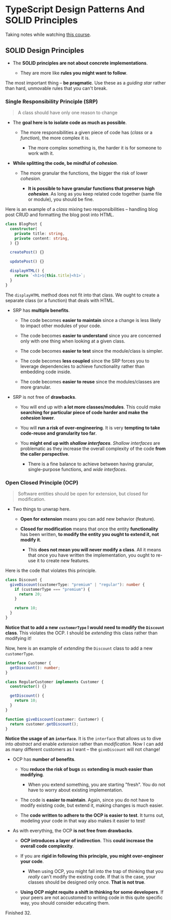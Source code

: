 # TypeScript Design Patterns And SOLID Principles

Taking notes while watching [this course](https://www.udemy.com/course/design-patterns-using-typescript/).

## SOLID Design Principles

- The **SOLID principles are not about concrete implementations**.

  - They are more like **rules you might want to follow**.

The most important thing – **be pragmatic**. Use these as a _guiding star_ rather than hard, unmovable rules that you can't break.

### Single Responsibility Principle (SRP)

> A class should have only one reason to change

- The **goal here is to isolate code as much as possible**.

  - The more responsibilities a given piece of code has (_class_ or a _function_), the more complex it is.

    - The more complex something is, the harder it is for someone to work with it.

- **While splitting the code, be mindful of _cohesion_**.

  - The more granular the functions, the bigger the risk of lower _cohesion_.

    - **It is possible to have granular functions that preserve high _cohesion_**. As long as you keep related code together (same file or module), you should be fine.

Here is an example of a _class_ mixing two responsibilities – handling blog post CRUD and formatting the blog post into HTML.

```ts
class BlogPost {
  constructor(
    private title: string,
    private content: string,
  ) {}

  createPost() {}

  updatePost() {}

  displayHTML() {
    return `<h1>${this.title}<h1>`;
  }
}
```

The `displayHTML` method does not fit into that class. We ought to create a separate class (or a function) that deals with HTML.

- SRP has **multiple benefits**.

  - The code becomes **easier to maintain** since a change is less likely to impact other modules of your code.

  - The code becomes **easier to understand** since you are concerned only with one thing when looking at a given class.

  - The code becomes **easier to test** since the module/class is simpler.

  - The code becomes **less coupled** since the SRP forces you to leverage dependencies to achieve functionality rather than embedding code inside.

  - The code becomes **easier to reuse** since the modules/classes are more granular.

- SRP is not free of **drawbacks**.

  - You will end up with **a lot more classes/modules**. This could make **searching for particular piece of code harder and make the _cohesion_ lower**.

  - You will **run a risk of over-engineering**. It is very **tempting to take code-reuse and granularity too far**.

  - You **might end up with _shallow interfaces_**. _Shallow interfaces_ are problematic as they increase the overall complexity of the code **from the caller perspective**.

    - There is a fine balance to achieve between having granular, single-purpose functions, and _wide interfaces_.

### Open Closed Principle (OCP)

> Software entities should be open for extension, but closed for modification.

- Two things to unwrap here.

  - **Open for extension** means you can add new behavior (feature).

  - **Closed for modification** means that once the entity **functionality** has been written, **to modify the entity you ought to extend it, not modify it**.

    - This **does not mean you will never modify a class**. All it means that once you have written the implementation, you ought to re-use it to create new features.

Here is the code that violates this principle.

```ts
class Discount {
  giveDiscount(customerType: "premium" | "regular"): number {
    if (customerType === "premium") {
      return 20;
    }

    return 10;
  }
}
```

**Notice that to add a new `customerType` I would need to modify the `Discount` class**. This violates the OCP. I should be _extending_ this class rather than modifying it!

Now, here is an example of _extending_ the `Discount` class to add a new `customerType`.

```ts
interface Customer {
  getDiscount(): number;
}

class RegularCustomer implements Customer {
  constructor() {}

  getDiscount() {
    return 10;
  }
}

function giveDiscount(customer: Customer) {
  return customer.getDiscount();
}
```

**Notice the usage of an `interface`**. It is the `interface` that allows us to dive into _abstract_ and enable _extension_ rather than _modification_. Now I can add as many different customers as I want – the `giveDiscount` will not change!

- OCP has **number of benefits**.

  - You **reduce the risk of bugs** as **extending is much easier than modifying**.

    - When you extend something, you are starting "fresh". You do not have to worry about existing implementation.

  - The code is **easier to maintain**. Again, since you do not have to modify existing code, but extend it, making changes is much easier.

  - The **code written to adhere to the OCP is easier to test**. It turns out, modeling your code in that way also makes it easier to test!

- As with everything, the OCP **is not free from drawbacks**.

  - **OCP introduces a layer of indirection**. This **could increase the overall code complexity**.

  - If you are **rigid in following this principle, you might over-engineer your code**.

    - When using OCP, you might fall into the trap of thinking that you _really_ can't modify the existing code. If that is the case, your classes should be designed only once. **That is not true**.

  - **Using OCP might requite a shift in thinking for some developers**. If your peers are not accustomed to writing code in this quite specific way, you should consider educating them.

Finished 32.
